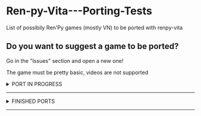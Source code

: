 # Ren-py-Vita---Porting-Tests
List of possibily Ren'Py games (mostly VN) to be ported with renpy-vita

## Do you want to suggest a game to be ported? 
Go in the "Issues" section and open a new one! 

The game must be pretty basic, videos are not supported

<details><summary>PORT IN PROGRESS</summary>
<p>

#### Sakura Succubus II
  #### Sakura Succubus III
      
</p>
</details>


---

<details><summary>FINISHED PORTS</summary>
<p>

#### WORKING GAMES:
      (Don't) Open Your Eyes
      Sakura Succubus
  
 #### NOT WORKING:
      Sakura Dungeon
      Toketsu
      Milk Outside a Bag of Milk Outside a Bag of Milk
</p>
</details>

---
